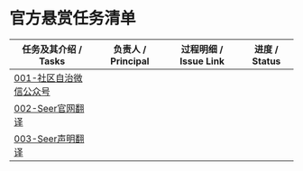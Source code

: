 # 官方悬赏任务清单

| 任务及其介绍 / Tasks                                         | 负责人 / Principal | 过程明细 / Issue Link | 进度 / Status |
| ------------------------------------------------------------ | ------------------ | --------------------- | ------------- |
| [001-社区自治微信公众号](https://github.com/zeitgeistpm/Seer-For-China/blob/main/bounty/official/missions/cn/001_Community_WeChat_Official_Account.md) |                    |                       |               |
| [002-Seer官网翻译](https://github.com/zeitgeistpm/Seer-For-China/blob/main/bounty/official/missions/cn/002_Seer_Page_Translation.md) |                    |                       |               |
| [003-Seer声明翻译](https://github.com/zeitgeistpm/Seer-For-China/blob/main/bounty/official/missions/cn/003_Seer_Announcement_Translation.md) |                    |                       |               |

